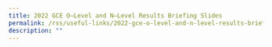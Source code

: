 ```yaml
---
title: 2022 GCE O–Level and N–Level Results Briefing Slides
permalink: /rss/useful-links/2022-gce-o-level-and-n-level-results-briefing-slides/
description: ""
---
```

